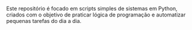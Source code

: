Este repositório é focado em scripts simples de sistemas em Python, criados com o objetivo de praticar lógica de programação e automatizar pequenas tarefas do dia a dia.
